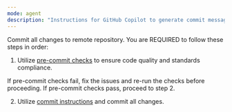 ```yaml
---
mode: agent
description: "Instructions for GitHub Copilot to generate commit messages in ProxmoxMCP format"
---
```

Commit all changes to remote repository. You are REQUIRED to follow these steps in order:
1. Utilize [pre-commit checks](.github/instructions/pre-commit.instructions.md) to ensure code quality and standards compliance.

If pre-commit checks fail, fix the issues and re-run the checks before proceeding.
If pre-commit checks pass, proceed to step 2.

2. Utilize [commit instructions](.github/instructions/commit.instructions.md) and commit all changes.